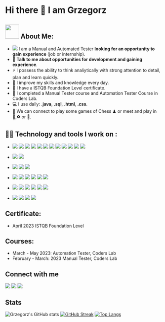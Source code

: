 # Hi there 👋 I am Grzegorz

## <img src="https://github.com/TheDudeThatCode/TheDudeThatCode/blob/master/Assets/Developer.gif" width="45" /> About Me:
- ![](https://user-images.githubusercontent.com/17746067/227568311-367d1abb-d4e8-4545-a2b6-5df510c49ad7.svg)
  I am a Manual and Automated Tester **looking for an opportunity to gain experience** (job or internship).
- 💬 **Talk to me about opportunities for development and gaining experience**.
- ⚡ I possess the ability to think analiytically with strong attention to detail, plan and learn quickly.
- 📝 I improve my skills and knowledge every day.
- 📖 I have a ISTQB Foundation Level certificate.
- 📖 I completed a Manual Tester course and Automation Tester Course in Coders Lab.
- 💻 I use daily: **.java**, **.sql**, **.html**, **.css**.
- 👯 We can connect to play some games of Chess ♟ or meet and play in 🏐,⚽ or 🏀.

## 🧑‍💻 Technology and tools I work on :

* ![](https://img.shields.io/badge/-Java-0A1A5A?style=flat&logo=java)
![](https://img.shields.io/badge/-Selenium-0A1A5A?style=flat&logo=selenium)
![](https://img.shields.io/badge/-Selenide-0A1A5A?style=flat&logo=selenide)
![](https://img.shields.io/badge/-JUnit-0A1A5A?style=flat&logo=junit)
![](https://img.shields.io/badge/-TestNG-0A1A5A?style=flat&logo=testng)
![](https://img.shields.io/badge/-Cucumber-0A1A5A?style=flat&logo=cucumber)
![](https://img.shields.io/badge/-Gherkin-0A1A5A?style=flat&logo=gherkin)
![](https://img.shields.io/badge/-OOP-0A1A5A?style=flat&logo=oop)
![](https://img.shields.io/badge/-WebDriver-0A1A5A?style=flat&logo=webdriver)
![](https://img.shields.io/badge/-PageObjectPattern-0A1A5A?style=flat&logo=pageobjectpattern)
![](https://img.shields.io/badge/-PageFactory-0A1A5A?style=flat&logo=pagefactory)
![](https://img.shields.io/badge/-PageObjectModel-0A1A5A?style=flat&logo=pageobjectmodel)

* ![](https://img.shields.io/badge/-SQL-0A1A5A?style=flat&logo=sql)
![](https://img.shields.io/badge/-MySQL-0A1A5A?style=flat&logo=mysql)

* ![](https://img.shields.io/badge/-Jira-0A1A5A?style=flat&logo=jira)
![](https://img.shields.io/badge/-TestFlo-0A1A5A?style=flat&logo=testflo)
![](https://img.shields.io/badge/-TestLink-0A1A5A?style=flat&logo=testlink)

* ![](https://img.shields.io/badge/-API-0A1A5A?style=flat&logo=api)
![](https://img.shields.io/badge/-REST-0A1A5A?style=flat&logo=rest)
![](https://img.shields.io/badge/-BDD-0A1A5A?style=flat&logo=BDD)
![](https://img.shields.io/badge/-Postman-0A1A5A?style=flat&logo=postman)
![](https://img.shields.io/badge/-SoapUI-0A1A5A?style=flat&logo=soapui)
![](https://img.shields.io/badge/-DevTools-0A1A5A?style=flat&logo=devtools)

* ![](https://img.shields.io/badge/-IntelliJ%20IDEA-0A1A5A?style=flat&logo=intellij-idea)
![](https://img.shields.io/badge/-Visual%20Studio%20Code-0A1A5A?style=flat&logo=visual-studio-code)
![](https://img.shields.io/badge/-Git-0A1A5A?style=flat&logo=git)
![](https://img.shields.io/badge/-GitHub-0A1A5A?style=flat&logo=github)
![](https://img.shields.io/badge/-HTML-0A1A5A?style=flat&logo=html)
![](https://img.shields.io/badge/-CSS-0A1A5A?style=flat&logo=css)

* ![](https://img.shields.io/badge/-Agile-0A1A5A?style=flat&logo=agile)
![](https://img.shields.io/badge/-Scrum-0A1A5A?style=flat&logo=scrum)
![](https://img.shields.io/badge/-UML-0A1A5A?style=flat&logo=uml)
![](https://img.shields.io/badge/-BPMN-0A1A5A?style=flat&logo=bpmn)

## Certificate:
* April 2023 ISTQB Foundation Level

## Courses:
* March - May 2023: Automation Tester, Coders Lab
* February - March: 2023 Manual Tester, Coders Lab

## Connect with me

[![](https://img.shields.io/badge/-grworek@gmail.com-c14438?style=for-the-badge-square&logo=Gmail&logoColor=white&link=mailto:grworek@gmail.com@gmail.com)](mailto:grworek@gmail.com)
[![](https://img.shields.io/badge/-LinkedIn-blue?style=the-badge-square&logo=Linkedin&logoColor=white&link=https://www.linkedin.com/in/grzegorz-worek/)](https://www.linkedin.com/in/grzegorz-worek/)
[![](https://img.shields.io/badge/-GitHub-181717?style=for-the-badge-square&logo=github&logoColor=white&link=https://github.com/grzesiek-worek)](https://github.com/grzesiek-worek)



## Stats
![Grzegorz's GitHub stats](https://github-readme-stats.vercel.app/api?username=grzesiek-worek&count_private=true&show_icons=true&theme=dark&PAT1)
[![GitHub Streak](https://streak-stats.demolab.com?user=grzesiek-worek&theme=dark&date_format=j%20M%5B%20Y%5D&mode=weekly&card_width=)](https://git.io/streak-stats)
[![Top Langs](https://github-readme-stats.vercel.app/api/top-langs/?username=grzesiek-worek&layout=compact&PAT1)](https://github.com/grzesiek-worek/github-readme-stats)
